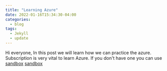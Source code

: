 ```yaml
---
title: "Learning Azure"
date: 2022-01-16T15:34:30-04:00
categories:
  - blog
tags:
  - Jekyll
  - update
---
```


Hi everyone, In this post we will learn how we can practice the azure. Subscription is very vital to learn Azure. If you don't have one you can use [sandbox] [sandbox]


[sandbox]: /blog/Azure-Sandbox/
